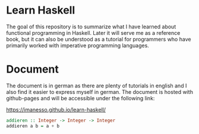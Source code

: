 # Learn Haskell
The goal of this repository is to summarize what I have learned about functional programming in Haskell. Later it will serve me as a reference book, but it can also be understood as a tutorial for programmers who have primarily worked with imperative programming languages.

# Document

The document is in german as there are plenty of tutorials in english and I also find it easier to express myself in german.
The document is hosted with github-pages and will be accessible under the following link:

https://imanesso.github.io/learn-haskell/


```haskell
addieren :: Integer -> Integer -> Integer
addieren a b = a + b
```